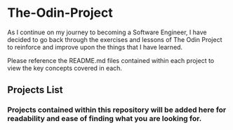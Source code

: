 # The-Odin-Project

As I continue on my journey to becoming a Software Engineer, I have decided to go back through the exercises and lessons of The Odin Project to reinforce and improve upon the things that I have learned.

Please reference the README.md files contained within each project to view the key concepts covered in each.

## Projects List

### Projects contained within this repository will be added here for readability and ease of finding what you are looking for.
